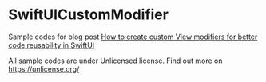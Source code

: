 # SwiftUICustomModifier
Sample codes for blog post 
<a href="https://blog.techchee.com/how-to-create-custom-view-modifiers-for-better-code-reusability-in-swiftui/" target=_blank>How to create custom View modifiers for better code reusability in SwiftUI</a> 

All sample codes are under Unlicensed license. Find out more on https://unlicense.org/
